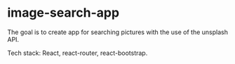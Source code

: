 # image-search-app

The goal is to create app for searching pictures with the use of the unsplash API. 

Tech stack: React, react-router, react-bootstrap.
